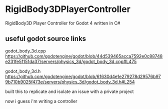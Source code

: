 # RigidBody3DPlayerController
RigidBody3D Player Controller for Godot 4 written in C#

## useful godot source links
godot_body_3d.cpp
https://github.com/godotengine/godot/blob/44d539465acca7592e0c88748e231fe5f151da37/servers/physics_3d/godot_body_3d.cpp#L475

godot_body_3d.h
https://github.com/godotengine/godot/blob/61630d4e1e279278d29576b979b710b9025f473e/servers/physics_3d/godot_body_3d.h#L254

built this to replicate and isolate an issue with a private project

now i guess i'm writing a controller
